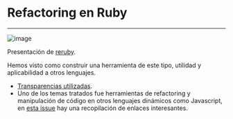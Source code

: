 # Refactoring en Ruby
---

![image](refactoring_ruby.jpg)

Presentación de [reruby](https://github.com/dgsuarez/reruby).

Hemos visto como construir una herramienta de este tipo, utilidad y
aplicabilidad a otros lenguajes.

* [Transparencias
  utilizadas](https://speakerdeck.com/dgsuarez/reruby-automated-refactoring-with-ruby).
* Uno de los temas tratados fue herramientas de refactoring y manipulación de
  código en otros lenguajes dinámicos como Javascript, en [esta
  issue](https://github.com/dgsuarez/reruby/issues/24) hay una recopilación de
  enlaces interesantes.
